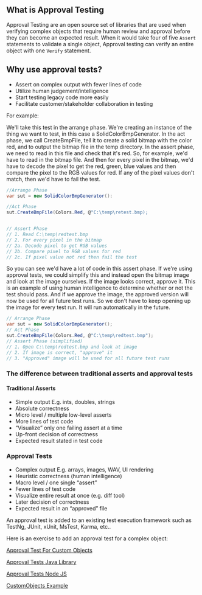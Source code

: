 

## What is Approval Testing

Approval Testing are an open source set of libraries that are  used when verifying complex objects that require human review and approval before they can become an expected result. 
When it would take four of five `Assert` statements to validate a single object, Approval testing can verify an entire object with one `Verify` statement.

## Why use approval tests?

* Assert on complex output with fewer lines of code
* Utilize human judgement/intelligence
* Start testing legacy code more easily
* Facilitate customer/stakeholder collaboration in testing

For example:

We'll take this test in the arrange phase. We're creating an instance of the thing we want to test, in this case a SolidColorBmpGenerator. In the act phase, we call CreateBmpFile, tell it to create a solid bitmap with the color red, and to output the bitmap file in the temp directory. In the assert phase, we need to read in this file and check that it's red. So, for example, we'd have to read in the bitmap file. And then for every pixel in the bitmap, we'd have to decode the pixel to get the red, green, blue values and then compare the pixel to the RGB values for red. If any of the pixel values don't match, then we'd have to fail the test.

```C#
//Arrange Phase
var sut = new SolidColorBmpGenerator():

//Act Phase
sut.CreateBmpFile(Colors.Red, @"C:\temp\retest.bmp);


// Assert Phase
// 1. Read C:\temp\redtest.bmp
// 2. For every pixel in the bitmap
// 2a. Decode pixel to get RGB values
// 2b. Compare pixel to RGB values for red
// 2c. If pixel value not red then fail the test
```
So you can see we'd have a lot of code in this assert phase. If we're using approval tests, we could simplify this and instead open the bitmap image and look at the image ourselves. If the image looks correct, approve it. This is an example of using human intelligence to determine whether or not the test should pass. And if we approve the image, the approved version will now be used for all future test runs. So we don't have to keep opening up the image for every test run. It will run automatically in the future. 
```C#
// Arrange Phase
var sut = new SolidColorBmpGenerator();
// Act Phase
sut.CreateBmpFile(Colors.Red, @"C:\temp\redtest.bmp");
// Assert Phase (simplified)
// 1. Open C:\temp\redtest.bmp and look at image
// 2. If image is correct, "approve" it
// 3. "Approved" image will be used for all future test runs
```

### The difference between traditional asserts and approval tests
#### Traditional Asserts
* Simple output
  E.g. ints, doubles, strings
* Absolute correctness
* Micro level / multiple low-level asserts
* More lines of test code
* “Visualize” only one failing assert
at a time
* Up-front decision of correctness
* Expected result stated in test code

### Approval Tests
* Complex output
  E.g. arrays, images, WAV, UI rendering
* Heuristic correctness (human intelligence)
* Macro level / one single “assert”
* Fewer lines of test code
* Visualize entire result at once
  (e.g. diff tool)
* Later decision of correctness
* Expected result in an “approved” file

An approval test is added to an existing test execution framework such as TestNg, JUnit, xUnit, MsTest, Karma, etc..

Here is an exercise to add an approval test for a complex object:

[Approval Test For Custom Objects](https://github.com/yelenagou/ApprovalTesting/tree/CustomObjects/ApprovalTests)

[Approval Tests Java Library](https://github.com/approvals/ApprovalTests.Java)

[Approval Tests Node JS](https://github.com/approvals/Approvals.NodeJS)

[CustomObjects Example](https://github.com/yelenagou/ApprovalTesting/tree/main/CustomObjects)
